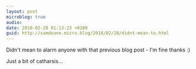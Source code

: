 ```yaml
---
layout: post
microblog: true
audio: 
date: 2018-02-28 01:13:23 +0100
guid: http://samdeane.micro.blog/2018/02/28/didnt-mean-to.html
---
```

Didn't mean to alarm anyone with that previous blog post - I'm fine thanks :) 

Just a bit of catharsis…
